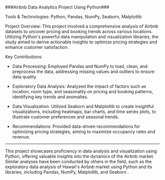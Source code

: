  ###Airbnb Data Analytics Project Using Python###

Tools & Technologies: Python, Pandas, NumPy, Seaborn, Matplotlib

Project Overview:
This project involved a comprehensive analysis of Airbnb datasets to uncover pricing and booking trends across various locations. Utilizing Python's powerful data manipulation and visualization libraries, the study aimed to derive actionable insights to optimize pricing strategies and enhance customer satisfaction.

Key Contributions:

* Data Processing: Employed Pandas and NumPy to load, clean, and preprocess the data, addressing missing values and outliers to ensure data quality.

* Exploratory Data Analysis: Analyzed the impact of factors such as location, room type, and seasonality on pricing and booking patterns, identifying key trends and anomalies.

* Data Visualization: Utilized Seaborn and Matplotlib to create insightful visualizations, including heatmaps, bar charts, and time series plots, to illustrate customer preferences and seasonal trends.

* Recommendations: Provided data-driven recommendations for optimizing pricing strategies, aiming to maximize occupancy rates and revenue.

---

This project showcases proficiency in data analysis and visualization using Python, offering valuable insights into the dynamics of the Airbnb market. Similar analyses have been conducted by others in the field, such as the exploratory data analysis of Hawaii's Airbnb market using Python and its libraries, including Pandas, NumPy, Matplotlib, and Seaborn .


